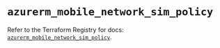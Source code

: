 # `azurerm_mobile_network_sim_policy`

Refer to the Terraform Registry for docs: [`azurerm_mobile_network_sim_policy`](https://registry.terraform.io/providers/hashicorp/azurerm/4.38.1/docs/resources/mobile_network_sim_policy).
